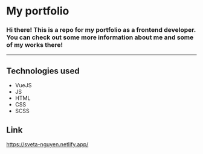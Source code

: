 # My portfolio

### Hi there! This is a repo for my portfolio as a frontend developer. You can check out some more information about me and some of my works there!

---

## Technologies used

* VueJS
* JS
* HTML
* CSS
* SCSS

## Link
https://sveta-nguyen.netlify.app/
